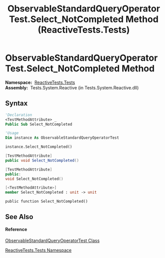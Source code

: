 ﻿---
title: ObservableStandardQueryOperatorTest.Select_NotCompleted Method  (ReactiveTests.Tests)
TOCTitle: Select_NotCompleted Method
ms:assetid: M:ReactiveTests.Tests.ObservableStandardQueryOperatorTest.Select_NotCompleted
ms:mtpsurl: https://msdn.microsoft.com/en-us/library/reactivetests.tests.observablestandardqueryoperatortest.select_notcompleted(v=VS.103)
ms:contentKeyID: 36619375
ms.date: 06/28/2011
mtps_version: v=VS.103
f1_keywords:
- ReactiveTests.Tests.ObservableStandardQueryOperatorTest.Select_NotCompleted
dev_langs:
- CSharp
- JScript
- VB
- FSharp
- c++
---

# ObservableStandardQueryOperatorTest.Select\_NotCompleted Method

**Namespace:**  [ReactiveTests.Tests](hh289046\(v=vs.103\).md)  
**Assembly:**  Tests.System.Reactive (in Tests.System.Reactive.dll)

## Syntax

``` vb
'Declaration
<TestMethodAttribute> _
Public Sub Select_NotCompleted
```

``` vb
'Usage
Dim instance As ObservableStandardQueryOperatorTest

instance.Select_NotCompleted()
```

``` csharp
[TestMethodAttribute]
public void Select_NotCompleted()
```

``` c++
[TestMethodAttribute]
public:
void Select_NotCompleted()
```

``` fsharp
[<TestMethodAttribute>]
member Select_NotCompleted : unit -> unit 
```

``` jscript
public function Select_NotCompleted()
```

## See Also

#### Reference

[ObservableStandardQueryOperatorTest Class](hh288944\(v=vs.103\).md)

[ReactiveTests.Tests Namespace](hh289046\(v=vs.103\).md)

